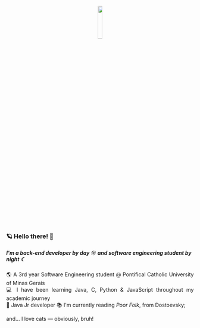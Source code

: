 <p align="center" width=15%>
  <img width=15% src="https://i.pinimg.com/564x/9e/70/d9/9e70d9b7ae230434473aa6923739623a.jpg" />
</p>

### <b>🪐 Hello there! 🖖</b> 

##### I'm a back-end developer by day ☼ and software engineering student by night ☾

<p align="justify">
🌎 A 3rd year Software Engineering student @ Pontifical Catholic University of Minas Gerais <br>      
💻 I have been learning Java, C, Python & JavaScript throughout my academic journey <br>
🌱 Java Jr developer
📚 I'm currently reading <i>Poor Folk</i>, from Dostoevsky; <br>
  
and... I love cats — obviously, bruh!
